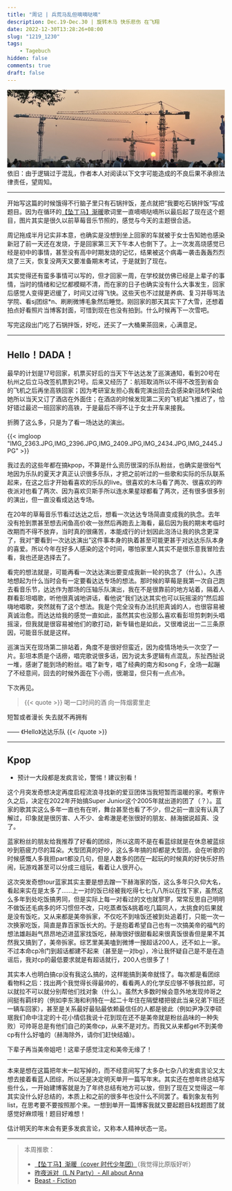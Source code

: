 ```yaml
---
title: "周记 | 兵荒马乱但嘀嘀哒嘀"
description: Dec.19-Dec.30 | 旋转木马 快乐悲伤 在飞翔
date: 2022-12-30T13:28:26+08:00
slug: "1219_1230" 
tags: 
    - Tagebuch
hidden: false
comments: true
draft: false
---
```

![](IMG_1023.jpg)
依旧：由于逻辑过于混乱，作者本人对阅读以下文字可能造成的不良后果不承担法律责任，望周知。

---
开始写这篇的时候饿得不行脑子里只有石锅拌饭，差点就把“我要吃石锅拌饭”写成题目。因为在循环的[【坠丁马】渐暖](https://www.bilibili.com/video/BV1Dd4y197rm)歌词里一直嘀嘀哒嘀所以最后起了现在这个题目，图片其实是很久以前草莓音乐节照的，感觉与今天的主题很合适。

周记拖成半月记实非本意，也确实是没想到坐上回家的车就被于女士告知她也感染新冠了前一天还在发烧，于是回家第三天下午本人也倒下了。上一次发高烧感觉已经是初中的事情，甚至没有高中时期发烧的记忆，结果被这个病毒一袭击轰轰烈烈烧了三天，恢复没两天又要准备期末考试，于是就到了现在。

其实觉得还有蛮多事情可以写的，但才回家一周，在学校就仿佛已经是上辈子的事情，当时的情绪和记忆都模糊不清，而在家的日子也确实没有什么大事发生，回家后感觉人变得更迟缓了，时间又过得飞快。这些天也不过就是养病、复习并辱骂法学院、看sj团综*n、刷刷微博毛象然后睡觉。刚回家的那天其实下了大雪，还想着拍点好看照片当博客封面，可惜到现在也没有拍到。什么时候再下一次雪吧。



写完这段出门吃了石锅拌饭，好吃，还买了一大桶果茶回来，心满意足。

---

## Hello！DADA！

最早的计划是17号回家，机票买好后的当天下午达达发了巡演通知，看到20号在杭州之后立马改签机票到21号。后来又经历了：航班取消所以不得不改签到省会的飞机之后再坐高铁回家；因为考研室友担心我看完演出回去会感染新冠&传染给她所以当天又订了酒店在外面住；在酒店的时候发现第二天的飞机起飞推迟了，恰好错过最迟一班回家的高铁，于是最后不得不让于女士开车来接我。

折腾了这么多，只是为了看一场达达的演出。

{{< imgloop "IMG_2363.JPG,IMG_2396.JPG,IMG_2409.JPG,IMG_2434.JPG,IMG_2445.JPG" >}}

我过去的这些年都在搞kpop，不算是什么资历很深的乐队粉丝，也确实是很俗气地因为乐队的夏天才真正认识很多乐队，才把之前听过的一些歌和实际的乐队联系起来，在这之后才开始看喜欢的乐队的live。很喜欢的木马看了两次、很喜欢的昨夜派对也看了两次、因为喜欢贝斯手所以连水果星球都看了两次，还有很多很多别的演出，但一直没看成达达专场。

在20年的草莓音乐节看过达达之后，想看一次达达专场简直变成我的执念。去年没有抢到票甚至想去闲鱼高价收一张然后再跑去上海看，最后因为我的期末考临时改期而不得不放弃，当时真的很痛苦，本能成行的计划因此泡汤让我的执念更深了，我对“要看到一次达达演出”这件事本身的执着甚至可能更甚于对达达乐队本身的喜爱。所以今年在好多人感染的这个时间，哪怕家里人其实不是很乐意我冒险去看，我也还是选择去了。

看完的想法就是，可能再看一次达达演出要变成我新一轮的执念了（什么）。久违地想起为什么当时会有一定要看达达专场的想法。那时候的草莓是我第一次自己跑去看音乐节，达达作为那场的压轴乐队演出，我在不是很靠前的地方站着，隔着人群看彭坦唱歌，听他很真诚地讲话，看他说“我们达达其实也可以玩摇滚的”然后超嗨地唱歌，突然就有了这个想法。我是个完全没有办法抗拒真诚的人，也很容易被真诚治愈。而达达给我的感觉一直如此，虽然其实也没那么喜欢看彭坦剪刺刺头唱摇滚，但我就是很容易被他们的歌打动，新专辑也是如此，又很难说出一二三条原因，可能音乐就是这样。

巡演当天在现场第二排站着，角度不是很好但蛮近，因为疫情场地头一次空了一片。彭坦本质是个话痨，唱完歌说很多话，因为说太多逻辑有点混乱，东扯西扯说一堆，感谢了能到场的粉丝。唱了新专，唱了经典的南方和song F，全场一起蹦了不经意间，回去的时候外面在下小雨，很潮湿，但只有一点点冷。

下次再见。

> {{< quote >}} 喝一口时间的酒  向一阵烟雾里走

短暂或者漫长  失去就不再拥有

—— 《Hello》达达乐队 {{< /quote >}} 

---

## Kpop
- 预计一大段都是发疯言论，警惕！建议别看！

这个月突发奇想决定再度启程流浪寻找新的爱豆团体当我短暂而温暖的家。考察许久之后，决定在2022年开始搞Super Junior这个2005年就出道的团了（？）。蓝家的歌其实这么多年一直也有在听，舞台甚至也看了不少，但之前一直没有认真了解过，印象就是很厉害、人不少、金希澈是老张很好的朋友、赫海据说超真、没了。

蓝家粉丝的朋友给我推荐了好看的团综，所以这周不是在看蓝综就是在休息被蓝综吵到筋疲力尽的耳朵。大型团真的好吵，这么多年搞的却都是大型团，会在听歌的时候感慨人多我担part都没几句，但是人数多的团在一起玩的时候真的好快乐好热闹，玩游戏甚至可以分成三组玩，看着让人很开心。

这次突发奇想tour蓝家其实主要是想去蹭一下赫海家的饭，这么多年只久仰大名，看起来实在是太多了……上一对的饭已经被我吃得七七八八所以在找下家，虽然这么多年到处吃饭搞男同，但是实际上每一对看过的文也就寥寥，常常反思自己明明不做饭还毛病多的坏习惯但不改，只吃蒸煮饭&挑着吃几篇同人，太挑食的后果就是没有饭吃，又从来都是美帝拆家，不仅吃不到啥饭还被到处追着打，只能一次一次换家吃饭，简直是靠百家饭长大的。于是抱着希望自己也有一次搞美帝的福气的想法雄赳赳气昂昂地迈进蓝家找饭吃，赫海很好很甜看起来很真饭很香但是果不其然我又搞到了，美帝拆家。综艺里美美嗑到微博一搜超话200人，还不如上一家。不过本命cp冷门到超话都建不起来（甚至是一对bg），冷让我怀疑自己是不是在造谣后，我对cp的最低要求就是有超话就行，200人也很多了！

其实本人也明白搞cp没有我这么搞的，这样能搞到美帝就怪了。每次都是看团综看物料之后：找出两个我觉得长得最帅的，看看两人的化学反应够不够我拉郎，可以就拉不可以就分别帮他们找对象（什么）。虽然大多数时候会意外地发现帅哥之间挺有羁绊的（例如李东海和利特在一起二十年住在隔壁楼把彼此当亲兄弟下班还一辆车回家），甚至是关系最好最贴最依赖最信任的人都是彼此（例如尹净汉李硕珉我们命中注定的十花小情侣我说十花到现在还不是美帝就是粉丝品味的一种失败）可帅哥总是有他们自己的美帝cp，从来不是对方。而我又从来都get不到美帝cp有什么好嗑的（赫海除外，请你们赶快结婚）。

下辈子再当美帝姐吧！这辈子感觉注定和美帝无缘了！

---

本来是想在这篇把年末一起写掉的，而不经意间写了太多杂七杂八的发疯言论又太想去接着看蓝人团综，所以还是决定明天单开一篇写年末。其实还在想年终总结写些什么，一开始建博客就是为了年终总结有地方可以放，但到了现在又觉得这一年其实没什么好总结的，本质上和之前的很多年也没什么不同罢了。看到象友有列list，在思考要不要按照那个来。一想到单开一篇博客我就又要起题目&找题图了就感觉好麻烦哦！题目好难想！

估计明天的年末会有更多发疯言论，又称本人精神状态一览。

---

> 本周推歌：
> - [【坠丁马】渐暖（cover 时代少年团）](https://www.bilibili.com/video/BV1Dd4y197rm)（我觉得比原版好听）   
> - [昨夜派对（L.N Party）- All about Anna](http://music.163.com/song?id=1367358886&userid=1369261027)
> - [Beast - Fiction](https://open.spotify.com/track/69QlYqNJeZG14R4an2aoJv?si=5bcd637a9091441a)